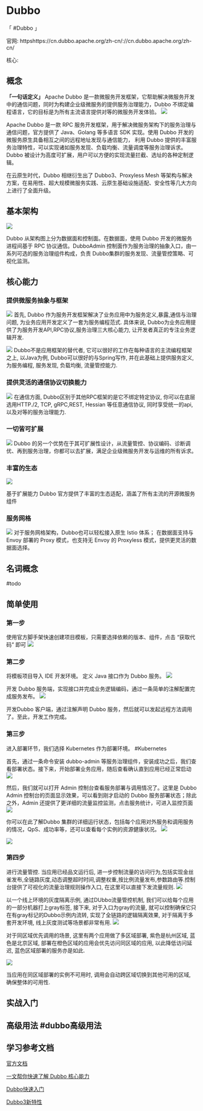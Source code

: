 # Dubbo
「 #Dubbo 」

官网: httpshttps://cn.dubbo.apache.org/zh-cn/://cn.dubbo.apache.org/zh-cn/

核心: 

## 概念
**「一句话定义」**
Apache Dubbo 是一款微服务开发框架，它帮助解决微服务开发中的通信问题，同时为构建企业级微服务的提供服务治理能力，Dubbo 不绑定编程语言，它的目标是为所有主流语言提供对等的微服务开发体验。
![](image/Pasted%20image%2020230310140035.png)

Apache Dubbo 是一款 RPC 服务开发框架，用于解决微服务架构下的服务治理与通信问题，官方提供了 Java、Golang 等多语言 SDK 实现。使用 Dubbo 开发的微服务原生具备相互之间的远程地址发现与通信能力， 利用 Dubbo 提供的丰富服务治理特性，可以实现诸如服务发现、负载均衡、流量调度等服务治理诉求。Dubbo 被设计为高度可扩展，用户可以方便的实现流量拦截、选址的各种定制逻辑。

在云原生时代，Dubbo 相继衍生出了 Dubbo3、Proxyless Mesh 等架构与解决方案，在易用性、超大规模微服务实践、云原生基础设施适配、安全性等几大方向上进行了全面升级。


## 基本架构
![](image/Pasted%20image%2020230310140106.png)

Dubbo 从架构图上分为数据面和控制面。在数据面，使用 Dubbo 开发的微服务进程间基于 RPC 协议通信。DubboAdmin 控制面作为服务治理的抽象入口，由一系列可选的服务治理组件构成，负责 Dubbo集群的服务发现、流量管控策略、可视化监测。

## 核心能力
### 提供微服务抽象与框架
![](image/Pasted%20image%2020230313184452.png)
首先, Dubbo 作为服务开发框架解决了业务应用中为服务定义,暴露,通信与治理问题, 为业务应用开发定义了一套为服务编程范式. 具体来说, Dubbo为业务应用提供了为服务开发API,RPC协议,服务治理三大核心能力, 让开发者真正的专注业务逻辑开发. 

![](image/Pasted%20image%2020230313184716.png)
Dubbo不是应用框架的替代者, 它可以很好的工作在每种语言的主流编程框架之上, 以Java为例, Dubbo可以很好的与Spring写作, 并在此基础上提供服务定义, 为服务编程, 服务发现, 负载均衡, 流量管控能力.


### 提供灵活的通信协议切换能力
![](image/Pasted%20image%2020230313184940.png)
在通信方面, Dubbo区别于其他RPC框架的是它不绑定特定协议, 你可以在底层选用HTTP./2, TCP, gRPC,REST, Hessian 等任意通信协议, 同时享受统一的api, 以及对等的服务治理能力.

### 一切皆可扩展
![](image/Pasted%20image%2020230313185147.png)
Dubbo 的另一个优势在于其可扩展性设计，从流量管控、协议编码、诊断调优、再到服务治理，你都可以去扩展，满足企业级微服务开发与运维的所有诉求。

### 丰富的生态
![](image/Pasted%20image%2020230313185314.png)

基于扩展能力 Dubbo 官方提供了丰富的生态适配，涵盖了所有主流的开源微服务组件


### 服务网格
![](image/Pasted%20image%2020230313185416.png)
对于服务网格架构，Dubbo也可以轻松接入原生 Istio 体系； 在数据面支持与 Envoy 部署的 Proxy 模式，也支持无 Envoy 的 Proxyless 模式，提供更灵活的数据面选择。

## 名词概念
#todo

## 简单使用
### 第一步 
使用官方脚手架快速创建项目模板，只需要选择依赖的版本、组件，点击 “获取代码” 即可
![](image/Pasted%20image%2020230313185606.png)

### 第二步
将模板项目导入 IDE 开发环境。 定义 Java 接口作为 Dubbo 服务。
![](image/Pasted%20image%2020230313185709.png)


开发 Dubbo 服务端，实现接口并完成业务逻辑编码，通过一条简单的注解配置完成服务发布。
![](image/Pasted%20image%2020230313185732.png)

开发Dubbo 客户端，通过注解声明 Dubbo 服务，然后就可以发起远程方法调用了。至此，开发工作完成。

### 第三步
进入部署环节，我们选择 Kubernetes 作为部署环境。 #Kubernetes

首先，通过一条命令安装 dubbo-admin 等服务治理组件，安装成功之后，我们查看部署状态。接下来，开始部署业务应用，随后查看确认直到应用已经正常启动
![](image/Pasted%20image%2020230322143831.png)

然后，我们就可以打开 Admin 控制台查看服务部署与调用情况了。这里是 Dubbo Admin 控制台的页面显示效果，可以看到刚才启动的 Dubbo 服务部署状态；除此之外，Admin 还提供了更详细的流量监控监测，点击服务统计，可进入监控页面
![](image/Pasted%20image%2020230322143900.png)

你可以在此了解Dubbo 集群的详细运行状态，包括每个应用对外服务和调用服务的情况，QpS、成功率等，还可以查看每个实例的资源健康状况。
![](image/Pasted%20image%2020230322143938.png)

![](image/Pasted%20image%2020230322143953.png)

### 第四步
进行流量管控. 当应用已经品文运行后, 进一步控制流量的访问行为,包括实现金丝雀发布,全链路灰度,动态调整超时时间,调整权重,按比例流量发布,参数路由等.控制台提供了可视化的流量治理规则操作入口, 在这里可以直接下发流量规则.
![](image/Pasted%20image%2020230322144230.png)

以一个线上环境的灰度隔离示例, 通过DUbbo流量管控机制, 我们可以给每个应用的一部分机器打上gray标签, 接下来, 对于入口为gray的流量, 就可以控制确保它只在有gray标记的Dubbo示例内流转, 实现了全链路的逻辑隔离效果, 对于隔离于多套开发环境, 线上灰度测试等场景都非常有用.
![](image/Pasted%20image%2020230322144501.png)

对于同区域优先调用的场景, 这里有两个应用做了多区域部署, 紫色是杭州区域, 蓝色是北京区域, 部署在橙色区域的应用会优先访问同区域的应用, 以此降低访问延迟, 蓝色区域部署的服务亦是如此.

![](image/Pasted%20image%2020230322144637.png)

当应用在同区域部署的实例不可用时, 调用会自动跨区域切换到其他可用的区域, 确保整体的可用性.



## 实战入门

## 高级用法 #dubbo高级用法

## 学习参考文档

[官方文档](https://cn.dubbo.apache.org/zh-cn/overview/home/)

[一文帮你快速了解 Dubbo 核心能力](https://cn.dubbo.apache.org/zh-cn/blog/2023/02/23/%E4%B8%80%E6%96%87%E5%B8%AE%E4%BD%A0%E5%BF%AB%E9%80%9F%E4%BA%86%E8%A7%A3-dubbo-%E6%A0%B8%E5%BF%83%E8%83%BD%E5%8A%9B/)

[Dubbo快速入门](http://t.csdn.cn/xYbZZ)

[Dubbo3新特性](https://cn.dubbo.apache.org/zh-cn/overview/mannual/golang-sdk/preface/3.0_feature/)
